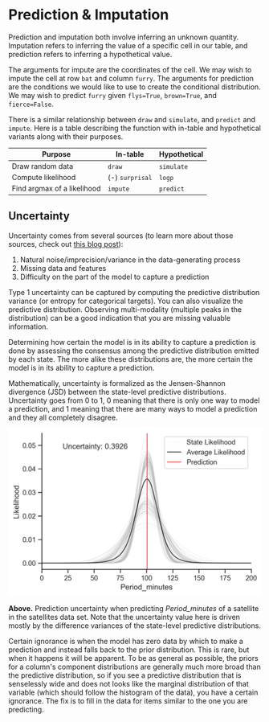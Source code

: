 # Prediction & Imputation

Prediction and imputation both involve inferring an unknown quantity. Imputation refers to inferring the value of a specific cell in our table, and prediction refers to inferring a hypothetical value. 

The arguments for impute are the coordinates of the cell. We may wish to impute the cell at row `bat` and column `furry`. The arguments for prediction are the conditions we would like to use to create the conditional distribution. We may wish to predict `furry` given `flys=True`, `brown=True`, and `fierce=False`.

There is a similar relationship between `draw` and `simulate`, and `predict` and `impute`. Here is a table describing the function with in-table and hypothetical variants along with their purposes.

| Purpose | In-table | Hypothetical |
|---------|----------|--------------|
| Draw random data | `draw` | `simulate` |
| Compute likelihood | (-) `surprisal` | `logp` |
| Find argmax of a likelihood | `impute` | `predict` |

## Uncertainty

Uncertainty comes from several sources (to learn more about those sources, check out [this blog post](https://redpoll.ai/blog/ml-uncertainty/)):

1. Natural noise/imprecision/variance in the data-generating process
2. Missing data and features
3. Difficulty on the part of the model to capture a prediction

Type 1 uncertainty can be captured by computing the predictive distribution variance (or entropy for categorical targets). You can also visualize the predictive distribution. Observing multi-modality (multiple peaks in the distribution) can be a good indication that you are missing valuable information.

Determining how certain the model is in its ability to capture a prediction is done by assessing the consensus among the predictive distribution emitted by each state. The more alike these distributions are, the more certain the model is in its ability to capture a prediction.

Mathematically, uncertainty is formalized as the Jensen-Shannon divergence (JSD) between the state-level predictive distributions. Uncertainty goes from 0 to 1, 0 meaning that there is only one way to model a prediction, and 1 meaning that there are many ways to model a prediction and they all completely disagree.

![Prediction uncertainty in unimodal data](prediction-uncertainty.png)

**Above.** Prediction uncertainty when predicting *Period_minutes* of a satellite in the satellites data set. Note that the uncertainty value here is driven mostly by the difference variances of the state-level predictive distributions.

Certain ignorance is when the model has zero data by which to make a prediction and instead falls back to the prior distribution. This is rare, but when it happens it will be apparent. To be as general as possible, the priors for a column's component distributions are generally much more broad than the predictive distribution, so if you see a predictive distribution that is senselessly wide and does not looks like the marginal distribution of that variable (which should follow the histogram of the data), you have a certain ignorance. The fix is to fill in the data for items similar to the one you are predicting.


